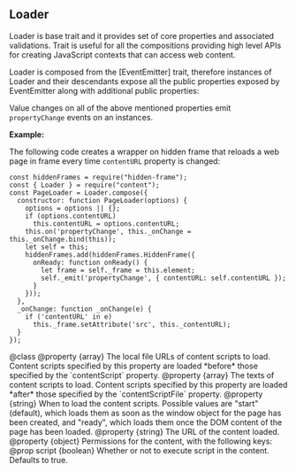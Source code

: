 <!-- contributed by Irakli Gozalishvili [gozala@mozilla.com] -->

Loader
------

Loader is base trait and it provides set of core properties and associated
validations. Trait is useful for all the compositions providing high level
APIs for creating JavaScript contexts that can access web content.

Loader is composed from the [EventEmitter] trait, therefore instances
of Loader and their descendants expose all the public properties
exposed by EventEmitter along with additional public properties:

Value changes on all of the above mentioned properties emit `propertyChange`
events on an instances.

**Example:**

The following code creates a wrapper on hidden frame that reloads a web page
in frame every time `contentURL` property is changed:

    const hiddenFrames = require("hidden-frame");
    const { Loader } = require("content");
    const PageLoader = Loader.compose({
      constructor: function PageLoader(options) {
        options = options || {};
        if (options.contentURL)
          this.contentURL = options.contentURL;
        this.on('propertyChange', this._onChange = this._onChange.bind(this));
        let self = this;
        hiddenFrames.add(hiddenFrames.HiddenFrame({
          onReady: function onReady() {
            let frame = self._frame = this.element;
            self._emit('propertyChange', { contentURL: self.contentURL });
          }
        }));
      },
      _onChange: function _onChange(e) {
        if ('contentURL' in e)
          this._frame.setAttribute('src', this._contentURL);
      }
    });

<api name="Loader">
@class
<api name="contentScriptFile">
@property {array}
The local file URLs of content scripts to load.  Content scripts specified by
this property are loaded *before* those specified by the `contentScript`
property.
</api>

<api name="contentScript">
@property {array}
The texts of content scripts to load.  Content scripts specified by this
property are loaded *after* those specified by the `contentScriptFile` property.
</api>

<api name="contentScriptWhen">
@property {string}
When to load the content scripts.
Possible values are "start" (default), which loads them as soon as
the window object for the page has been created, and "ready", which loads
them once the DOM content of the page has been loaded.
</api>

<api name="contentURL">
@property {string}
The URL of the content loaded.
</api>

<api name="allow">
@property {object}
Permissions for the content, with the following keys:
@prop script {boolean}
  Whether or not to execute script in the content.  Defaults to true.
</api>
</api>

